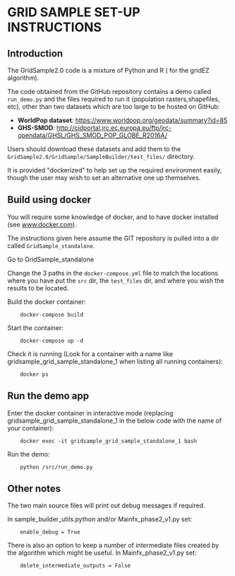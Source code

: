# GRID SAMPLE SET-UP INSTRUCTIONS 

## Introduction

The GridSample2.0 code is a mixture of Python and R ( for the gridEZ algorithm).

The code obtained from the GitHub repository contains a demo called `run_demo.py` and the files required to run it (population rasters,shapefiles, etc), other than two datasets which are too large to be hosted on GitHub:

- **WorldPop dataset**:  https://www.worldpop.org/geodata/summary?id=85
- **GHS-SMOD**: http://cidportal.jrc.ec.europa.eu/ftp/jrc-opendata/GHSL/GHS_SMOD_POP_GLOBE_R2016A/

Users should download these datasets and add them to the `GridSample2.0/GridSample/SampleBuilder/test_files/` directory.

It is provided "dockerized" to help set up the required environment easily, though the user may wish to set an alternative one up themselves.

## Build using docker

You will require some knowledge of docker, and to have docker installed (see www.docker.com).

The instructions given here assume the GIT repository is pulled into a dir called `GridSample_standalone`.

Go to GridSample_standalone

Change the 3 paths in the `docker-compose.yml` file to match the locations where you have put the `src` dir, the `test_files` dir, and where you wish the results to be located.

Build the docker container:

```
	docker-compose build
```
	
Start the container:

```
	docker-compose up -d
```
	
Check it is running (Look for a container with a name like gridsample_grid_sample_standalone_1 when listing all running containers):

```
	docker ps
```	
	
## Run the demo app

Enter the docker container in interactive mode (replacing gridsample_grid_sample_standalone_1 in the below code with the name of your container):

```
	docker exec -it gridsample_grid_sample_standalone_1 bash
```
	
Run the demo:

```
	python /src/run_demo.py
```
	
	
## Other notes

The two main source files will print out debug messages if required.

In sample_builder_utils.python and/or Mainfx_phase2_v1.py set:


```
	enable_debug = True
```
	
There is also an option to keep a number of intermediate files created by the algorithm which might be useful.
In  Mainfx_phase2_v1.py set:


```
	delete_intermediate_outputs = False
```
	






